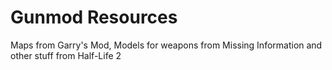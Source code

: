 # Gunmod Resources
Maps from Garry's Mod, Models for weapons from Missing Information and other stuff from Half-Life 2

